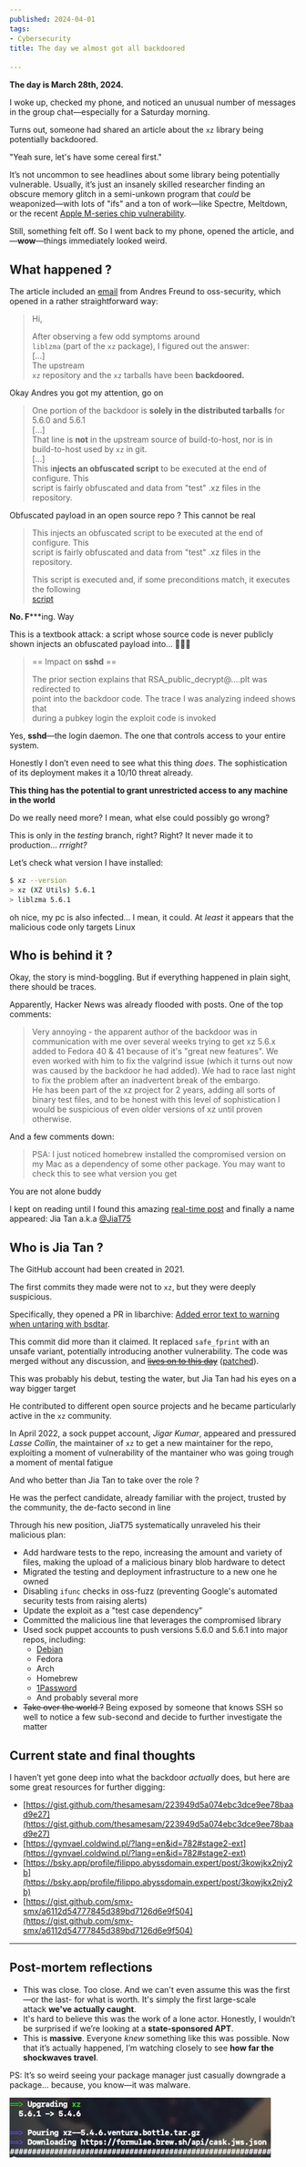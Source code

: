 ```yaml
---
published: 2024-04-01
tags:
- Cybersecurity
title: The day we almost got all backdoored

---
```


**The day is March 28th, 2024.**

I woke up, checked my phone, and noticed an unusual number of messages in the group chat—especially for a Saturday morning.

Turns out, someone had shared an article about the `xz` library being potentially backdoored.

"Yeah sure, let's have some cereal first."

It’s not uncommon to see headlines about some library being potentially vulnerable. Usually, it’s just an insanely skilled researcher finding an obscure memory glitch in a semi-unkown program that _could_ be weaponized—with lots of "ifs" and a ton of work—like Spectre, Meltdown, or the recent [Apple M-series chip vulnerability](https://mashable.com/article/apple-silicon-m-series-chip-vulnerability-hackers-encryption-keys).

Still, something felt off. So I went back to my phone, opened the article, and—**wow**—things immediately looked weird.

## What happened ?

The article included an [email](https://www.openwall.com/lists/oss-security/2024/03/29/4) from Andres Freund to oss-security, which opened in a rather straightforward way:

> Hi,  
>   
> After observing a few odd symptoms around  
> `liblzma` (part of the `xz` package), I figured out the answer:  
> […]  
> The upstream  
> `xz` repository and the `xz` tarballs have been **backdoored.**

Okay Andres you got my attention, go on

> One portion of the backdoor is **solely in the distributed tarballs** for 5.6.0 and 5.6.1  
> […]  
> That line is **not** in the upstream source of build-to-host, nor is in build-to-host used by `xz` in git.  
> […]  
> This i**njects an obfuscated script** to be executed at the end of configure. This  
> script is fairly obfuscated and data from "test" .xz files in the repository.  

Obfuscated payload in an open source repo ? This cannot be real

> This injects an obfuscated script to be executed at the end of configure. This  
> script is fairly obfuscated and data from "test" .xz files in the repository.  
>   
>   
> This script is executed and, if some preconditions match, it executes the following  
> [script](https://www.openwall.com/lists/oss-security/2024/03/29/4/1)

**No. F*****ing. Way

This is a textbook attack: a script whose source code is never publicly shown injects an obfuscated payload into… 🥁🥁🥁

>   
> == Impact on **sshd** ==  
>   
> The prior section explains that RSA_public_decrypt@....plt was redirected to  
> point into the backdoor code. The trace I was analyzing indeed shows that  
> during a pubkey login the exploit code is invoked  

Yes, **sshd**—the login daemon. The one that controls access to your entire system.

Honestly I don’t even need to see what this thing _does_. The sophistication of its deployment makes it a 10/10 threat already.

**This thing has the potential to grant unrestricted access to any machine in the world**

Do we really need more? I mean, what else could possibly go wrong?

This is only in the _testing_ branch, right? Right? It never made it to production… _rrright?_

Let’s check what version I have installed:

```Bash
$ xz --version                                                                                                                                                                                                                                                                                                                                               
> xz (XZ Utils) 5.6.1
> liblzma 5.6.1
```

oh nice, my pc is also infected… I mean, it could. At _least_ it appears that the malicious code only targets Linux

## Who is behind it ?

Okay, the story is mind-boggling. But if everything happened in plain sight, there should be traces.

Apparently, Hacker News was already flooded with posts. One of the top comments:

> Very annoying - the apparent author of the backdoor was in communication with me over several weeks trying to get xz 5.6.x added to Fedora 40 & 41 because of it's "great new features". We even worked with him to fix the valgrind issue (which it turns out now was caused by the backdoor he had added). We had to race last night to fix the problem after an inadvertent break of the embargo.  
> He has been part of the xz project for 2 years, adding all sorts of binary test files, and to be honest with this level of sophistication I would be suspicious of even older versions of xz until proven otherwise.  

And a few comments down:

> PSA: I just noticed homebrew installed the compromised version on my Mac as a dependency of some other package. You may want to check this to see what version you get

You are not alone buddy

I kept on reading until I found this amazing [real-time post](https://boehs.org/node/everything-i-know-about-the-xz-backdoor) and finally a name appeared: Jia Tan a.k.a [@JiaT75](https://github.com/JiaT75)

## Who is Jia Tan ?

The GitHub account had been created in 2021.

The first commits they made were not to `xz`, but they were deeply suspicious.

Specifically, they opened a PR in libarchive: [Added error text to warning when untaring with bsdtar](https://github.com/libarchive/libarchive/pull/1609).

This commit did more than it claimed. It replaced `safe_fprint` with an unsafe variant, potentially introducing another vulnerability. The code was merged without any discussion, and ~~[lives on to this day](https://github.com/libarchive/libarchive/blob/master/tar/read.c#L374-L375)~~ ([patched](https://github.com/libarchive/libarchive/pull/2101)).

This was probably his debut, testing the water, but Jia Tan had his eyes on a way bigger target

He contributed to different open source projects and he became particularly active in the `xz` community.

In April 2022, a sock puppet account, _Jigar Kumar_, appeared and pressured _Lasse Collin_, the maintainer of `xz` to get a new maintainer for the repo, exploiting a moment of vulnerability of the mantainer who was going trough a moment of mental fatigue

And who better than Jia Tan to take over the role ?

He was the perfect candidate, already familiar with the project, trusted by the community, the de-facto second in line

Through his new position, JiaT75 systematically unraveled his their malicious plan:

- Add hardware tests to the repo, increasing the amount and variety of files, making the upload of a malicious binary blob hardware to detect
- Migrated the testing and deployment infrastructure to a new one he owned
- Disabling `ifunc` checks in oss-fuzz (preventing Google's automated security tests from raising alerts)
- Update the exploit as a "test case dependency”
- Committed the malicious line that leverages the compromised library
- Used sock puppet accounts to push versions 5.6.0 and 5.6.1 into major repos, including:
    - [Debian](https://bugs.debian.org/cgi-bin/bugreport.cgi?bug=1067708)
    - Fedora
    - Arch
    - Homebrew
    - [1Password](https://github.com/jamespfennell/xz/pull/2)
    - And probably several more
- ~~Take over the world ?~~ Being exposed by someone that knows SSH so well to notice a few sub-second and decide to further investigate the matter

## Current state and final thoughts

I haven’t yet gone deep into what the backdoor _actually_ does, but here are some great resources for further digging:

- [https://gist.github.com/thesamesam/223949d5a074ebc3dce9ee78baad9e27](https://gist.github.com/thesamesam/223949d5a074ebc3dce9ee78baad9e27)
- [https://gynvael.coldwind.pl/?lang=en&id=782#stage2-ext](https://gynvael.coldwind.pl/?lang=en&id=782#stage2-ext)
- [https://bsky.app/profile/filippo.abyssdomain.expert/post/3kowjkx2njy2b](https://bsky.app/profile/filippo.abyssdomain.expert/post/3kowjkx2njy2b)
- [https://gist.github.com/smx-smx/a6112d54777845d389bd7126d6e9f504](https://gist.github.com/smx-smx/a6112d54777845d389bd7126d6e9f504)

---

## Post-mortem reflections

- This was close. Too close. And we can't even assume this was the first—or the last- for what is worth. It's simply the first large-scale attack **we've actually caught**.
- It's hard to believe this was the work of a lone actor. Honestly, I wouldn’t be surprised if we’re looking at a **state-sponsored APT**.
- This is **massive**. Everyone _knew_ something like this was possible. Now that it’s actually happened, I’m watching closely to see **how far the shockwaves travel**.

PS: It’s so weird seeing your package manager just casually downgrade a package… because, you know—it was malware.

![xz_utils.png](./xz_utils.png)